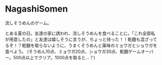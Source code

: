# NagashiSomen
流しそうめんのゲーム。

とある夏の日。友達の家に誘われ、流しそうめんを食べることに。「これ全部私が用意したの」と友達は嬉しそうに言うが、ちょっと待った！！乾麵も混ざってるぞ！？乾麵を取らないように、うまくそうめんと薬味のミョウガとショウガを食べよう。
(そうめん10点、ミョウガ20点、ショウガ30点、乾麵ゲームオーバー。500点以上でクリア。1000点を取ると…？)
